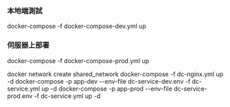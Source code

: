 ### 本地端測試

docker-compose -f docker-compose-dev.yml up

### 伺服器上部署

docker-compose -f docker-compose-prod.yml up

docker network create shared_network
docker-compose -f dc-nginx.yml up -d
docker-compose -p app-dev --env-file dc-service-dev.env -f dc-service.yml up -d
docker-compose -p app-prod --env-file dc-service-prod.env -f dc-service.yml up -d
